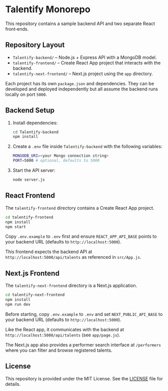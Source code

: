 # Talentify Monorepo

This repository contains a sample backend API and two separate React front‑ends.

## Repository Layout

- `Talentify-backend/` – Node.js + Express API with a MongoDB model.
- `talentify-frontend/` – Create React App project that interacts with the backend.
- `talentify-next-frontend/` – Next.js project using the `app` directory.

Each project has its own `package.json` and dependencies. They can be developed and deployed independently but all assume the backend runs locally on port `5000`.

## Backend Setup

1. Install dependencies:
   ```bash
   cd Talentify-backend
   npm install
   ```

2. Create a `.env` file inside `Talentify-backend` with the following variables:
   ```bash
   MONGODB_URI=<your Mongo connection string>
   PORT=5000 # optional, defaults to 5000
   ```

3. Start the API server:
   ```bash
   node server.js
   ```

## React Frontend

The `talentify-frontend` directory contains a Create React App project.

```bash
cd talentify-frontend
npm install
npm start
```

Copy `.env.example` to `.env` first and ensure `REACT_APP_API_BASE` points to your
backend URL (defaults to `http://localhost:5000`).

This frontend expects the backend API at `http://localhost:5000/api/talents` as referenced in `src/App.js`.

## Next.js Frontend

The `talentify-next-frontend` directory is a Next.js application.

```bash
cd talentify-next-frontend
npm install
npm run dev
```

Before starting, copy `.env.example` to `.env` and set `NEXT_PUBLIC_API_BASE` to
your backend URL (defaults to `http://localhost:5000`).

Like the React app, it communicates with the backend at `http://localhost:5000/api/talents` (see `app/page.js`).

The Next.js app also provides a performer search interface at `/performers` where you can filter and browse registered talents.

## License

This repository is provided under the MIT License. See the [LICENSE](LICENSE) file for details.
